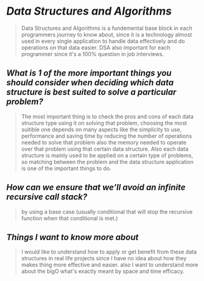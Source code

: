 # ***Data Structures and Algorithms***

>Data Structures and Algorithms is a fundemental base block in each programmers journey to know about, since it is a technology almost used in every single application to handle data effectively and do operations on that data easier. DSA also important for each programmer since it's a 100% question in job interviews.

## ***What is 1 of the more important things you should consider when deciding which data structure is best suited to solve a particular problem?***

> The most important thing is to check the pros and cons of each data structure type using it on solving that problem, choosing the most suitible one depends on many aspects like the simplicity to use, performance and saving time by reducing the number of operations needed to solve that problem also the memory needed to operate over that problem using that certain data structure. Also each data structure is mainly used to be applied on a certain type of problems, so matching between the problem and the data structure application is one of the important things to do.

## ***How can we ensure that we’ll avoid an infinite recursive call stack?***

> by using a base case (usually conditional that will stop the recursive function when that conditional is met.)

## ***Things I want to know more about***

>I would like to understand how to apply or get benefit from these data structures in real life projects since I have no idea about how they makes thing more effective and easier. also I want to understand more about the bigO what's exactly meant by space and time efficacy.
